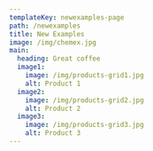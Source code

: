 ```yaml
---
templateKey: newexamples-page
path: /newexamples
title: New Examples
image: /img/chemex.jpg
main:
  heading: Great coffee
  image1:
    image: /img/products-grid1.jpg
    alt: Product 1
  image2:
    image: /img/products-grid2.jpg
    alt: Product 2
  image3:
    image: /img/products-grid3.jpg
    alt: Product 3
---
```

